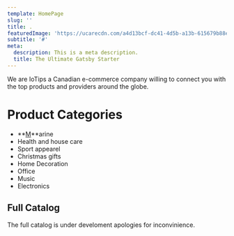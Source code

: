 ```yaml
---
template: HomePage
slug: ''
title: .
featuredImage: 'https://ucarecdn.com/a4d13bcf-dc41-4d5b-a13b-615679b88ef0/'
subtitle: '#'
meta:
  description: This is a meta description.
  title: The Ultimate Gatsby Starter
---
```

We are IoTips a Canadian e-commerce company willing to connect you with the top products and providers around the globe.

# Product Categories

* **[M](https://gatsbyjs.org)**arine 
* Health and house  care
* Sport appearel 
* Christmas gifts
* Home Decoration
* Office
* Music
* Electronics

## Full Catalog

The full catalog is under develoment apologies for inconvinience.
